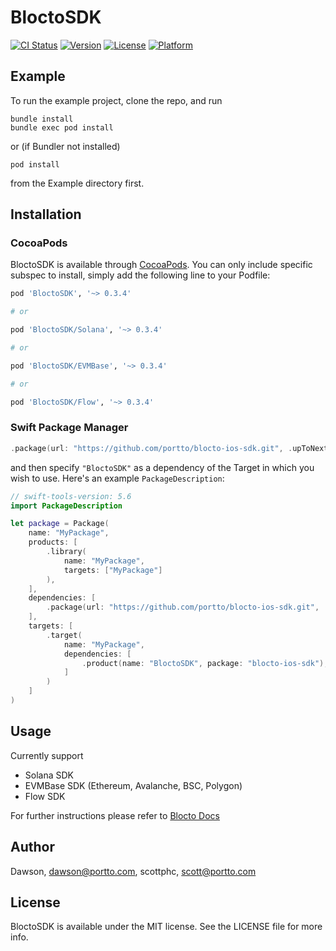 # BloctoSDK

[![CI Status](https://github.com/portto/blocto-ios-sdk/actions/workflows/ios.yml/badge.svg)](https://github.com/portto/blocto-ios-sdk/actions)
[![Version](https://img.shields.io/cocoapods/v/BloctoSDK.svg?style=flat)](https://cocoapods.org/pods/BloctoSDK)
[![License](https://img.shields.io/cocoapods/l/BloctoSDK.svg?style=flat)](https://cocoapods.org/pods/BloctoSDK)
[![Platform](https://img.shields.io/cocoapods/p/BloctoSDK.svg?style=flat)](https://cocoapods.org/pods/BloctoSDK)

## Example

To run the example project, clone the repo, and run 
```
bundle install
bundle exec pod install
```
or (if Bundler not installed) 
```
pod install
```
from the Example directory first.

## Installation

### CocoaPods

BloctoSDK is available through [CocoaPods](https://cocoapods.org). You can only include specific subspec to install, simply add the following line to your Podfile:

```ruby
pod 'BloctoSDK', '~> 0.3.4'

# or 

pod 'BloctoSDK/Solana', '~> 0.3.4'

# or

pod 'BloctoSDK/EVMBase', '~> 0.3.4'

# or

pod 'BloctoSDK/Flow', '~> 0.3.4'
```

### Swift Package Manager


```swift
.package(url: "https://github.com/portto/blocto-ios-sdk.git", .upToNextMinor(from: "0.3.4"))
```

and then specify `"BloctoSDK"` as a dependency of the Target in which you wish to use.
Here's an example `PackageDescription`:

```swift
// swift-tools-version: 5.6
import PackageDescription

let package = Package(
    name: "MyPackage",
    products: [
        .library(
            name: "MyPackage",
            targets: ["MyPackage"]
        ),
    ],
    dependencies: [
        .package(url: "https://github.com/portto/blocto-ios-sdk.git", .upToNextMinor(from: "0.3.4"))
    ],
    targets: [
        .target(
            name: "MyPackage",
            dependencies: [
                .product(name: "BloctoSDK", package: "blocto-ios-sdk"),
            ]
        )
    ]
)
```

## Usage
Currently support 
 * Solana SDK
 * EVMBase SDK (Ethereum, Avalanche, BSC, Polygon)
 * Flow SDK

For further instructions please refer to [Blocto Docs](https://docs.blocto.app/blocto-ios-sdk/overview)

## Author

Dawson, dawson@portto.com, scottphc, scott@portto.com

## License

BloctoSDK is available under the MIT license. See the LICENSE file for more info.
